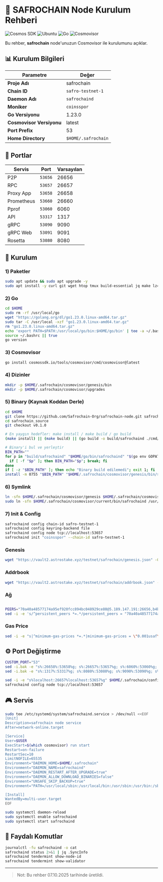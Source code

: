 # 🌌 SAFROCHAIN Node Kurulum Rehberi

![Cosmos SDK](https://img.shields.io/badge/Cosmos%20SDK-Compatible-blue)
![Ubuntu](https://img.shields.io/badge/Ubuntu-20.04%2F22.04-orange)
![Go](https://img.shields.io/badge/Go-1.23.0-00ADD8)
![Cosmovisor](https://img.shields.io/badge/Cosmovisor-Latest-green)

Bu rehber, **safrochain** node'unuzun Cosmovisor ile kurulumunu açıklar.

## 📊 Kurulum Bilgileri

| Parametre | Değer |
|---|---|
| **Proje Adı** | safrochain |
| **Chain ID** | `safro-testnet-1` |
| **Daemon Adı** | `safrochaind` |
| **Moniker** | `coinsspor` |
| **Go Versiyonu** | 1.23.0 |
| **Cosmovisor Versiyonu** | latest |
| **Port Prefix** | 53 |
| **Home Directory** | `$HOME/.safrochain` |

## 🔌 Portlar
| Servis | Port | Varsayılan |
|---|---|---|
| P2P | `53656` | 26656 |
| RPC | `53657` | 26657 |
| Proxy App | `53658` | 26658 |
| Prometheus | `53660` | 26660 |
| Pprof | `53060` | 6060 |
| API | `53317` | 1317 |
| gRPC | `53090` | 9090 |
| gRPC Web | `53091` | 9091 |
| Rosetta | `53080` | 8080 |

## 🚀 Kurulum

### 1) Paketler
```bash
sudo apt update && sudo apt upgrade -y
sudo apt install -y curl git wget htop tmux build-essential jq make lz4 gcc unzip
```

### 2) Go
```bash
cd $HOME
sudo rm -rf /usr/local/go
wget "https://golang.org/dl/go1.23.0.linux-amd64.tar.gz"
sudo tar -C /usr/local -xzf "go1.23.0.linux-amd64.tar.gz"
rm "go1.23.0.linux-amd64.tar.gz"
echo 'export PATH=$PATH:/usr/local/go/bin:$HOME/go/bin' | tee -a ~/.bashrc ~/.profile >/dev/null
source ~/.bashrc || true
go version
```

### 3) Cosmovisor
```bash
go install cosmossdk.io/tools/cosmovisor/cmd/cosmovisor@latest
```

### 4) Dizinler
```bash
mkdir -p $HOME/.safrochain/cosmovisor/genesis/bin
mkdir -p $HOME/.safrochain/cosmovisor/upgrades
```

### 5) Binary (Kaynak Koddan Derle)
```bash
cd $HOME
git clone https://github.com/Safrochain-Org/safrochain-node.git safrochain_source
cd safrochain_source
git checkout v0.1.0

# En yaygın hedefler: make install / make build / go build
(make install) || (make build) || (go build -o build/safrochaind ./cmd/safrochaind || go build -o build/safrochaind ./...)

# Binary'i bul ve yerleştir
BIN_PATH=""
for p in "build/safrochaind" "$HOME/go/bin/safrochaind" "$(go env GOPATH)/bin/safrochaind"; do
  if [ -f "$p" ]; then BIN_PATH="$p"; break; fi
done
if [ -z "$BIN_PATH" ]; then echo "Binary build edilemedi"; exit 1; fi
install -m 0755 "$BIN_PATH" "$HOME/.safrochain/cosmovisor/genesis/bin/safrochaind"
```

### 6) Symlink
```bash
ln -sfn $HOME/.safrochain/cosmovisor/genesis $HOME/.safrochain/cosmovisor/current
sudo ln -sfn $HOME/.safrochain/cosmovisor/current/bin/safrochaind /usr/local/bin/safrochaind
```

### 7) Init & Config
```bash
safrochaind config chain-id safro-testnet-1
safrochaind config keyring-backend file
safrochaind config node tcp://localhost:53657
safrochaind init "coinsspor" --chain-id safro-testnet-1
```

### Genesis
```bash
wget "https://vault2.astrostake.xyz/testnet/safrochain/genesis.json" -O $HOME/.safrochain/config/genesis.json
```

### Addrbook
```bash
wget "https://vault2.astrostake.xyz/testnet/safrochain/addrbook.json" -O $HOME/.safrochain/config/addrbook.json
```

### Ağ
```bash

PEERS="70a40a48577174a95ef920fcc894bc048929ce80@5.189.147.191:26656,b4b711560e62b3a850193f3fa85c82e6ccf4c013@135.181.178.120:12656"
sed -i -e 's/^persistent_peers *=.*/persistent_peers = "70a40a48577174a95ef920fcc894bc048929ce80@5.189.147.191:26656,b4b711560e62b3a850193f3fa85c82e6ccf4c013@135.181.178.120:12656"/' $HOME/.safrochain/config/config.toml
```

### Gas Price
```bash
sed -i -e "s|^minimum-gas-prices *=.*|minimum-gas-prices = \"0.001usaf\"|" $HOME/.safrochain/config/app.toml
```

## ⚙️ Port Değiştirme
```bash
CUSTOM_PORT="53"
sed -i.bak -e "s%:26658%:53658%g; s%:26657%:53657%g; s%:6060%:53060%g; s%:26656%:53656%g; s%:26660%:53660%g" $HOME/.safrochain/config/config.toml
sed -i.bak -e "s%:1317%:53317%g; s%:8080%:53080%g; s%:9090%:53090%g; s%:9091%:53091%g" $HOME/.safrochain/config/app.toml

sed -i -e "s%localhost:26657%localhost:53657%g" $HOME/.safrochain/config/client.toml
safrochaind config node tcp://localhost:53657
```

## 🎮 Servis
```bash
sudo tee /etc/systemd/system/safrochaind.service > /dev/null <<EOF
[Unit]
Description=safrochain node service
After=network-online.target

[Service]
User=$USER
ExecStart=$(which cosmovisor) run start
Restart=on-failure
RestartSec=10
LimitNOFILE=65535
Environment="DAEMON_HOME=$HOME/.safrochain"
Environment="DAEMON_NAME=safrochaind"
Environment="DAEMON_RESTART_AFTER_UPGRADE=true"
Environment="DAEMON_ALLOW_DOWNLOAD_BINARIES=false"
Environment="UNSAFE_SKIP_BACKUP=true"
Environment="PATH=/usr/local/sbin:/usr/local/bin:/usr/sbin:/usr/bin:/sbin:/bin:$HOME/.safrochain/cosmovisor/current/bin"

[Install]
WantedBy=multi-user.target
EOF

sudo systemctl daemon-reload
sudo systemctl enable safrochaind
sudo systemctl start safrochaind
```

## 📝 Faydalı Komutlar
```bash
journalctl -fu safrochaind -o cat
safrochaind status 2>&1 | jq .SyncInfo
safrochaind tendermint show-node-id
safrochaind tendermint show-validator
```

---
> Not: Bu rehber 07.10.2025 tarihinde üretildi.
